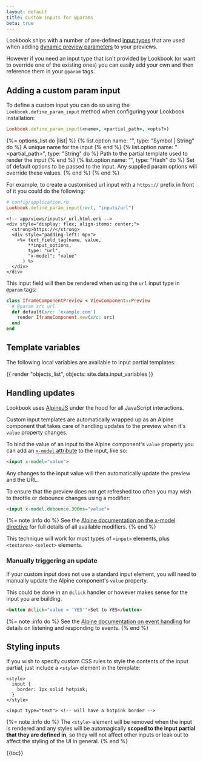 ```yaml
---
layout: default
title: Custom Inputs for @params
beta: true
---
```


Lookbook ships with a number of pre-defined [input types](http://localhost:4000/guide/previews/params/#input-types) that are used when adding [dynamic preview parameters](/guide/previews/params) to your previews.

However if you need an input type that isn't provided by Lookbook (or want to override one of the existing ones) you can easily add your own and then reference them in your `@param` tags.

## Adding a custom param input

To define a custom input you can do so using the `Lookbook.define_param_input` method when configuring your Lookbook installation:

```ruby
Lookbook.define_param_input(<name>, <partial_path>, <opts?>)
```

{%= options_list do |list| %}
  {% list.option name: "<name>", type: "Symbol | String" do %}
    A unique name for the input
  {% end %}
  {% list.option name: "<partial_path>", type: "String" do %}
    Path to the partial template used to render the input
  {% end %}
  {% list.option name: "<opts>", type: "Hash" do %}
    Set of default options to be passed to the input. Any supplied param options will override these values.
  {% end %}
{% end %}

For example, to create a customised url input with a `https://` prefix in front of it you could do the following:

```ruby
# config/application.rb
Lookbook.define_param_input(:url, "inputs/url")
```

```erb
<!-- app/views/inputs/_url.html.erb -->
<div style="display: flex; align-items: center;">
  <strong>https://</strong>
  <div style="padding-left: 6px">
    <%= text_field_tag(name, value,
        **input_options,
        type: "url",
        "x-model": "value"
      ) %>
  </div>
</div>
```

This input field will then be rendered when using the `url` input type in `@param` tags:

```ruby
class IframeComponentPreview < ViewComponent::Preview
  # @param src url
  def default(src: 'example.com')
    render IframeComponent.new(src: src)
  end
end
```

## Template variables

The following local variables are available to input partial templates:

{{ render "objects_list", objects: site.data.input_variables }}

## Handling updates

Lookbook uses [AlpineJS](https://alpinejs.dev) under the hood for all JavaScript interactions.

Custom input templates are automatically wrapped up as an Alpine component that takes care of handling updates to the preview when it's `value` property changes.

To bind the value of an input to the Alpine component's `value` property you can add an [`x-model` attribute](https://alpinejs.dev/directives/model) to the input, like so:

```html
<input x-model="value">
```

Any changes to the input value will then automatically update the preview and the URL.

To ensure that the preview does not get refreshed too often you may wish to throttle or debounce changes using a modifier:

```html
<input x-model.debounce.300ms="value">
```

{%= note :info do %}
See the [Alpine documentation on the x-model directive](https://alpinejs.dev/directives/model) for full details of all available modifiers.
{% end %}

This technique will work for most types of `<input>` elements, plus `<textarea>` `<select>` elements.

### Manually triggering an update

If your custom input does not use a standard input element, you will need to manually update the Alpine component's `value` property.

This could be done in an `@click` handler or however makes sense for the input you are building.

```html
<button @click="value = 'YES'">Set to YES</button>
```

{%= note :info do %}
See the [Alpine documentation on event handling](https://alpinejs.dev/directives/on) for details on listening and responding to events.
{% end %}

## Styling inputs

If you wish to specify custom CSS rules to style the contents of the input partial, just include a `<style>` element in  the template:

```erb
<style>
  input {
    border: 1px solid hotpink;
  }
</style>

<input type="text"> <!-- will have a hotpink border -->
```

{%= note :info do %}
The `<style>` element will be removed when the input is rendered and any styles will be automagically **scoped to the input partial that they are defined in**, so they will not affect other inputs or leak out to affect the styling of the UI in general.
{% end %}

{{toc}}




